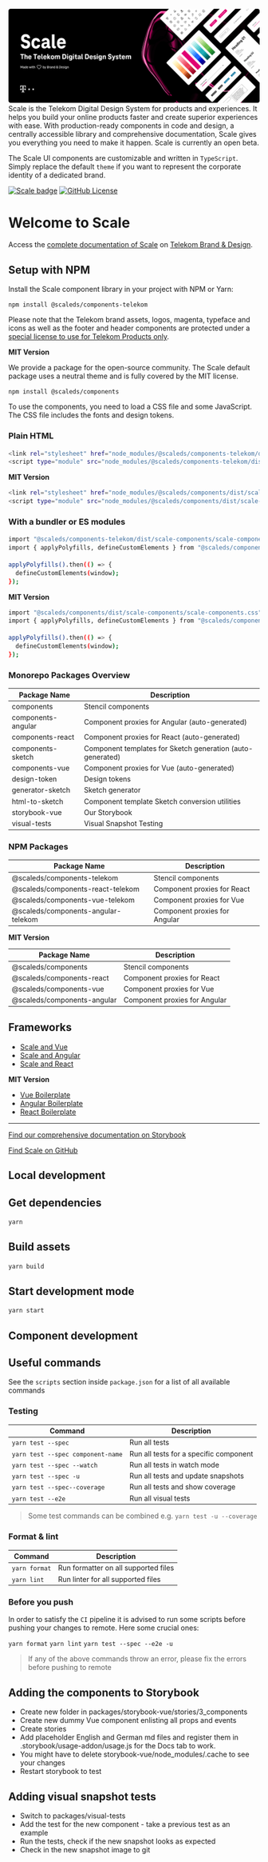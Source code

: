 ![Scale The Telekom Digital Design System](assets/scale-banner.png)
Scale is the Telekom Digital Design System for products and experiences. It helps you build your online products faster and create superior experiences with ease. With production-ready components in code and design, a centrally accessible library and comprehensive documentation, Scale gives you everything you need to make it happen. Scale is currently an open beta. 

The Scale UI components are customizable and written in `TypeScript`. Simply replace the default `theme` if you want to represent the corporate identity of a dedicated brand.

[![Scale badge](https://user-content.gitlab-static.net/376a8c0895adde2b9c040c2637e0c073fe366f0b/68747470733a2f2f696d672e736869656c64732e696f2f62616467652f74656c656b6f6d2d7363616c652d2532336532303037342e737667)](https://user-content.gitlab-static.net/376a8c0895adde2b9c040c2637e0c073fe366f0b/68747470733a2f2f696d672e736869656c64732e696f2f62616467652f74656c656b6f6d2d7363616c652d2532336532303037342e737667) [![GitHub License](https://user-content.gitlab-static.net/c157b3f97237128f7b5ee42d0364696ed37c1eae/68747470733a2f2f696d672e736869656c64732e696f2f6769746875622f6c6963656e73652f74656c656b6f6d2f7363616c652e7376673f7374796c653d666c61742d737175617265)](https://user-content.gitlab-static.net/c157b3f97237128f7b5ee42d0364696ed37c1eae/68747470733a2f2f696d672e736869656c64732e696f2f6769746875622f6c6963656e73652f74656c656b6f6d2f7363616c652e7376673f7374796c653d666c61742d737175617265) 

# Welcome to Scale

Access the [complete documentation of Scale](https://www.brand-design.telekom.com/scale/) on [Telekom Brand & Design](https://www.brand-design.telekom.com/).

## Setup with NPM

Install the Scale component library in your project with NPM or Yarn:

```
npm install @scaleds/components-telekom
```

Please note that the Telekom brand assets, logos, magenta, typeface and icons as well as the footer and header components are protected under a [special license to use for Telekom Products only](https://github.com/telekom/scale/packages/components/src/telekom/LICENSE).

**MIT Version**

We provide a package for the open-source community. The Scale default package uses a neutral theme and is fully covered by the MIT license.

```
npm install @scaleds/components
```

To use the components, you need to load a CSS file and some JavaScript. The CSS file includes the fonts and design tokens.

### Plain HTML

```bash
<link rel="stylesheet" href="node_modules/@scaleds/components-telekom/dist/scale-components/scale-components.css">
<script type="module" src="node_modules/@scaleds/components-telekom/dist/scale-components/scale-components.js"></script>
```

**MIT Version**

```bash
<link rel="stylesheet" href="node_modules/@scaleds/components/dist/scale-components/scale-components.css">
<script type="module" src="node_modules/@scaleds/components/dist/scale-components/scale-components.js"></script>
```

####

### With a bundler or ES modules

```bash
import "@scaleds/components-telekom/dist/scale-components/scale-components.css";
import { applyPolyfills, defineCustomElements } from "@scaleds/components-telekom/loader";

applyPolyfills().then(() => {
  defineCustomElements(window);
});
```

**MIT Version**

```bash
import "@scaleds/components/dist/scale-components/scale-components.css";
import { applyPolyfills, defineCustomElements } from "@scaleds/components/loader";

applyPolyfills().then(() => {
  defineCustomElements(window);
});
```


### Monorepo Packages Overview

| Package Name       | Description                                                |
| ------------------ | ---------------------------------------------------------- |
| components         | Stencil components                                         |
| components-angular | Component proxies for Angular (auto-generated)             |
| components-react   | Component proxies for React (auto-generated)               |
| components-sketch  | Component templates for Sketch generation (auto-generated) |
| components-vue     | Component proxies for Vue (auto-generated)                 |
| design-token       | Design tokens                                              |
| generator-sketch   | Sketch generator                                           |
| html-to-sketch     | Component template Sketch conversion utilities             |
| storybook-vue      | Our Storybook                                              |
| visual-tests       | Visual Snapshot Testing                                    |

### NPM Packages

| Package Name                        | Description                   |
| ----------------------------------- | ----------------------------- |
| @scaleds/components-telekom         | Stencil components            |
| @scaleds/components-react-telekom   | Component proxies for React   |
| @scaleds/components-vue-telekom     | Component proxies for Vue     |
| @scaleds/components-angular-telekom | Component proxies for Angular |

**MIT Version**

| Package Name                | Description                   |
| --------------------------- | ----------------------------- |
| @scaleds/components         | Stencil components            |
| @scaleds/components-react   | Component proxies for React   |
| @scaleds/components-vue     | Component proxies for Vue     |
| @scaleds/components-angular | Component proxies for Angular |

## Frameworks

- [Scale and Vue](https://www.brand-design.telekom.com/scale/?path=/story/scale-for-developers-scale-and-vue--page)
- [Scale and Angular](https://www.brand-design.telekom.com/scale/?path=/story/scale-for-developers-scale-and-angular--page)
- [Scale and React](https://www.brand-design.telekom.com/scale/?path=/story/scale-for-developers-scale-and-react--page)

**MIT Version**

- [Vue Boilerplate](https://github.com/telekom/scale/examples/boilerplate-vue)
- [Angular Boilerplate](https://github.com/telekom/scale/examples/boilerplate-angular)
- [React Boilerplate](https://github.com/telekom/scale/examples/boilerplate-react)

---

[Find our comprehensive documentation on Storybook](https://www.brand-design.telekom.com/scale/)

[Find Scale on GitHub](https://github.com/telekom/scale)

## Local development

## Get dependencies

```bash
yarn
```

## Build assets

```bash
yarn build
```

## Start development mode

```bash
yarn start
```

## Component development

## Useful commands

See the `scripts` section inside `package.json` for a list of all available commands

### Testing

| Command                           | Description                            |
| --------------------------------- | -------------------------------------- |
| `yarn test --spec`                | Run all tests                          |
| `yarn test --spec component-name` | Run all tests for a specific component |
| `yarn test --spec --watch`        | Run all tests in watch mode            |
| `yarn test --spec -u`             | Run all tests and update snapshots     |
| `yarn test --spec--coverage`      | Run all tests and show coverage        |
| `yarn test --e2e`                 | Run all visual tests                   |

> Some test commands can be combined e.g. `yarn test -u --coverage`

### Format & lint

| Command       | Description                          |
| ------------- | ------------------------------------ |
| `yarn format` | Run formatter on all supported files |
| `yarn lint`   | Run linter for all supported files   |

### Before you push

In order to satisfy the `CI` pipeline it is advised to run some scripts before pushing your changes to remote. Here some crucial ones:

`yarn format`
`yarn lint`
`yarn test --spec --e2e -u`

> If any of the above commands throw an error, please fix the errors before pushing to remote

## Adding the components to Storybook

- Create new folder in packages/storybook-vue/stories/3_components
- Create new dummy Vue component enlisting all props and events
- Create stories
- Add placeholder English and German md files and register them in .storybook/usage-addon/usage.js for the Docs tab to work.
- You might have to delete storybook-vue/node_modules/.cache to see your changes
- Restart storybook to test

## Adding visual snapshot tests

- Switch to packages/visual-tests
- Add the test for the new component - take a previous test as an example
- Run the tests, check if the new snapshot looks as expected
- Check in the new snapshot image to git
